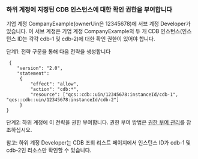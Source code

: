 ### 하위 계정에 지정된 CDB 인스턴스에 대한 확인 권한을 부여합니다

기업 계정 CompanyExample(ownerUin은 12345678)에 서브 계정 Developer가 있습니다. 이 서브 계정은 기업 계정 CompanyExample의 두 개 CDB 인스턴스(인스턴스 ID는 각각 cdb-1 및 cdb-2)에 대한 확인 권한이 있어야 합니다.

단계1: 전략 구문을 통해 다음 전략을 생성합니다
```
 {
    "version": "2.0",
    "statement":
     {
         "effect": "allow",
         "action": "cdb:*",
         "resource": ["qcs::cdb::uin/12345678:instanceId/cdb-1", "qcs::cdb::uin/12345678:instanceId/cdb-2"]
     }
}
```
단계2: 하위 계정에 이 전략을 권한 부여합니다. 권한 부여 방법은 [권한 부여 관리](https://cloud.tencent.com/document/product/378/8961)를 참조하십시오.

참고: 하위 계정 Developer는 CDB 조회 리스트 페이지에서 인스턴스 ID가 cdb-1 및 cdb-2인 리소스만 확인할 수 있습니다.
